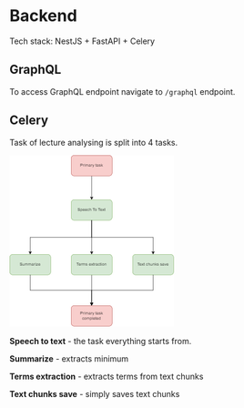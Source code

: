 # Backend

Tech stack: NestJS + FastAPI + Celery

## GraphQL

To access GraphQL endpoint navigate to `/graphql` endpoint. 

## Celery

Task of lecture analysing is split into 4 tasks. 

![Alt text](celery-tasks.drawio.png)

**Speech to text** - the task everything starts from.

**Summarize** - extracts minimum

**Terms extraction** - extracts terms from text chunks

**Text chunks save** - simply saves text chunks
